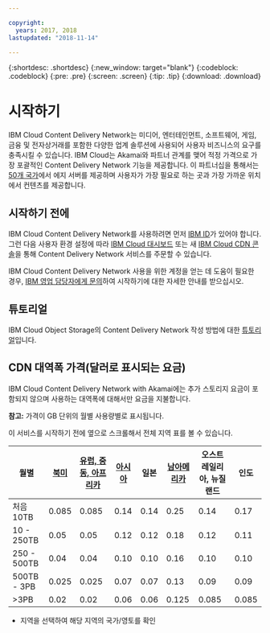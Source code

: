 ```yaml
---

copyright:
  years: 2017, 2018
lastupdated: "2018-11-14"

---
```


{:shortdesc: .shortdesc}
{:new_window: target="blank"}
{:codeblock: .codeblock}
{:pre: .pre}
{:screen: .screen}
{:tip: .tip}
{:download: .download}

# 시작하기

IBM Cloud Content Delivery Network는 미디어, 엔터테인먼트, 소프트웨어, 게임, 금융 및 전자상거래를 포함한 다양한 업계 솔루션에 사용되어 사용자 비즈니스의 요구를 충족시킬 수 있습니다. IBM Cloud는 Akamai와 파트너 관계를 맺어 적정 가격으로 가장 포괄적인 Content Delivery Network 기능을 제공합니다. 이 파트너십을 통해서는 [50개 국가](edge-servers.html#list-of-edge-servers)에서 에지 서버를 제공하며 사용자가 가장 필요로 하는 곳과 가장 가까운 위치에서 컨텐츠를 제공합니다.

## 시작하기 전에

IBM Cloud Content Delivery Network를 사용하려면 먼저 [IBM ID](https://www.ibm.com/account/us-en/signup/register.html)가 있어야 합니다. 그런 다음 사용자 환경 설정에 따라 [IBM Cloud 대시보드](https://console.bluemix.net/catalog/infrastructure/cdn-powered-by-akamai) 또는 새 [IBM Cloud CDN 콘솔](https://www.ibm.com/cloud/cdn)을 통해 Content Delivery Network 서비스를 주문할 수 있습니다.

IBM Cloud Content Delivery Network 사용을 위한 계정을 얻는 데 도움이 필요한 경우, [IBM 영업 담당자에게 문의](https://www.ibm.com/cloud-computing/bluemix/contact-us)하여 시작하기에 대한 자세한 안내를 받으십시오.

## 튜토리얼

IBM Cloud Object Storage의 Content Delivery Network 작성 방법에 대한 [튜토리얼](https://{DomainName}/docs/tutorials/static-files-cdn.html#accelerate-delivery-of-static-files-using-a-cdn)입니다.

## CDN 대역폭 가격(달러로 표시되는 요금)

IBM Cloud Content Delivery Network with Akamai에는 추가 스토리지 요금이 포함되지 않으며 사용하는 대역폭에 대해서만 요금을 지불합니다.

**참고:** 가격이 GB 단위의 월별 사용량별로 표시됩니다.

이 서비스를 시작하기 전에 옆으로 스크롤해서 전체 지역 표를 볼 수 있습니다.

|월별| [북미](north-america-region.html) | [유럽, 중동, 아프리카](emea-region.html) | [아시아](asia-region.html) |일본 | [남아메리카](south-america-region.html) | 오스트레일리아, 뉴질랜드 |인도 |
|-------|-----|-----|-----|-----|-----|----|-----|
|처음 10TB|0.085 |0.085 |0.14 |0.14 |0.25 |0.14 |0.17 |
|10 - 250TB |0.05 |0.05 |0.12 |0.12 |0.18 |0.12 |0.11 |
|250 - 500TB|0.04 |0.04 |0.10 |0.10 |0.16 |0.10 |0.10 |
|500TB - 3PB|0.025 |0.025|0.07 |0.07 |0.13 |0.09 |0.09 |
|\>3PB|0.02 |0.02 |0.06 |0.06 |0.125 |0.085 |0.085 |
* 지역을 선택하여 해당 지역의 국가/영토를 확인
